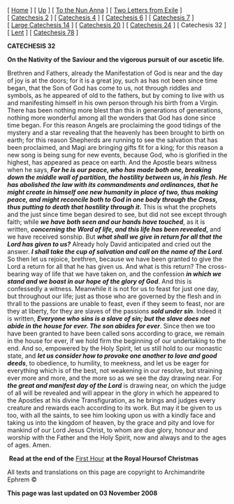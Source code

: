 \[ [Home](index.md) \] \[ [Up](theodore.md) \] \[ [To the Nun Anna](Anna-ep.md) \] \[ [Two Letters from Exile](exile-epp.md) \] \[ [Catechesis 2](ths02.md) \] \[ [Catechesis 4](ths04.md) \] \[ [Catechesis 6](ths06.md) \] \[ [Catechesis 7](ths07.md) \] \[ [Large Catechesis 14](ths14l.md) \] \[ [Catechesis 20](ths20.md) \] \[ [Catechesis 24](ths24.md) \] \[ Catechesis 32 \] \[ [Lent](lent.md) \] \[ [Catechesis 78](Ths78.md) \]

**CATECHESIS 32**

**On the Nativity of the Saviour and the vigorous pursuit of our ascetic life.**

Brethren and Fathers, already the Manifestation of God is near and the day of joy is at the doors; for it is a great joy, such as has not been since time began, that the Son of God has come to us, not through riddles and symbols, as he appeared of old to the fathers, but by coming to live with us and manifesting himself in his own person through his birth from a Virgin. There has been nothing more blest than this in generations of generations, nothing more wonderful among all the wonders that God has done since time began. For this reason Angels are proclaiming the good tidings of the mystery and a star revealing that the heavenly has been brought to birth on earth; for this reason Shepherds are running to see the salvation that has been proclaimed, and Magi are bringing gifts fit for a king; for this reason a new song is being sung for new events, because God, who is glorified in the highest, has appeared as peace on earth. And the Apostle bears witness when he says, ***For he is our peace, who has made both one, breaking down the middle wall of partition, the hostility between us, in his flesh. He has abolished the law with its commandments and ordinances, that he might create in himself one new humanity in place of two, thus making peace, and might reconcile both to God in one body through the Cross, thus putting to death that hostility through it*.** This is what the prophets and the just since time began desired to see, but did not see except through faith; while ***we have both seen and our hands have touched***, as it is written, ***concerning the Word of life, and this life has been revealed*,** and we have received sonship. But ***what shall we give in return for all that the Lord has given to us?*** Already holy David anticipated and cried out the answer. ***I shall take the cup of salvation and call on the name of the Lord***. So then let us rejoice, brethren, because we have been granted to give the Lord a return for all that he has given us. And what is this return? The cross-bearing way of life that we have taken on, and the confession ***in* *which we stand and we boast in our hope of the glory of God***. And this is confessedly a witness. Meanwhile it is not for us to feast for just one day, but throughout our life; just as those who are governed by the flesh and in thrall to the passions are unable to feast, even if they seem to feast, nor are they at liberty, for they are slaves of the passions ***sold under sin***. Indeed it is written, ***Everyone who sins is a slave of sin; but the slave does not abide in the house for ever. The son abides for ever***. Since then we too have been granted to have been called sons according to grace, we remain in the house for ever, if we hold firm the beginning of our undertaking to the end. And so, empowered by the Holy Spirit, let us still hold to our monastic state, and ***let us consider how to provoke one another to love and good deeds***, to obedience, to humility, to meekness, and let us be eager for everything which is of the best, not weakening in our resolve, but straining ever more and more, and the more so as we see the day drawing near. For ***the great and manifest day of the Lord*** is drawing near, on which the judge of all will be revealed and will appear in the glory in which he appeared to the Apostles at his divine Transfiguration, as he brings and judges every creature and rewards each according to its work. But may it be given to us too, with all the saints, to see him looking upon us with a kindly face and taking us into the kingdom of heaven, by the grace and pity and love for mankind of our Lord Jesus Christ, to whom are due glory, honour and worship with the Father and the Holy Spirit, now and always and to the ages of ages. Amen.

 **Read at the end of the** [First Hour](24decRH.md) **at the Royal Hoursof Christmas**

All texts and translations on this page are copyright to Archimandrite Ephrem ©

**This page was last updated on 03 November 2008**
